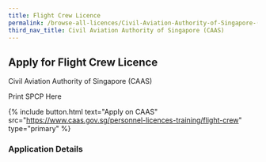 ```yaml
---
title: Flight Crew Licence
permalink: /browse-all-licences/Civil-Aviation-Authority-of-Singapore-(CAAS)/Flight-Crew-Licence
third_nav_title: Civil Aviation Authority of Singapore (CAAS)
---
```


## Apply for Flight Crew Licence

Civil Aviation Authority of Singapore (CAAS)

Print SPCP Here


{% include button.html text="Apply on CAAS" src="https://www.caas.gov.sg/personnel-licences-training/flight-crew" type="primary" %}

### Application Details

